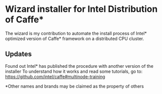 # Wizard installer for Intel Distribution of Caffe*
The wizard is my contribution to automate the install process of Intel* optimized version of Caffe* framework on a distributed CPU cluster.

## Updates
Found out Intel* has published the procedure with another version of the installer
To understand how it works and read some tutorials, go to: https://github.com/intel/caffe#multinode-training

*Other names and brands may be claimed as the property of others
